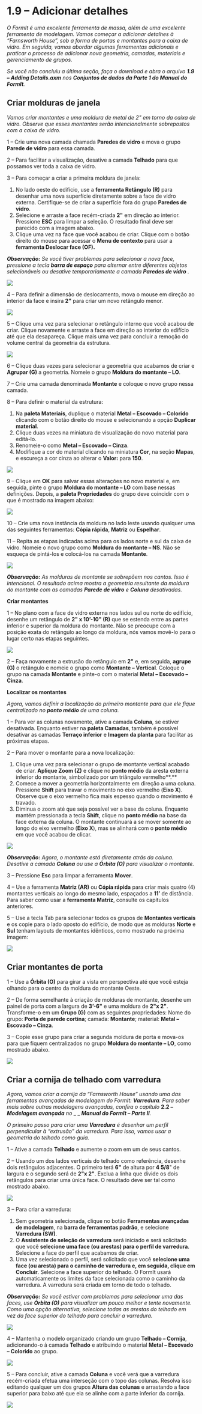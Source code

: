 # 1.9 – Adicionar detalhes

_O FormIt é uma excelente ferramenta de massa, além de uma excelente ferramenta de modelagem. Vamos começar a adicionar detalhes à “Farnsworth House”, sob a forma de portas e montantes para a caixa de vidro. Em seguida, vamos abordar algumas ferramentas adicionais e praticar o processo de adicionar nova geometria, camadas, materiais e gerenciamento de grupos._

_Se você não concluiu a última seção, faça o download e abra o arquivo_ _**1.9 – Adding Details.axm**_ _nos_ _**Conjuntos de dados da Parte 1 do Manual do FormIt**._

## **Criar molduras de janela**

_Vamos criar montantes e uma moldura de metal de 2" em torno da caixa de vidro. Observe que esses montantes serão intencionalmente sobrepostos com a caixa de vidro._

1 – Crie uma nova camada chamada **Paredes de vidro** e mova o grupo **Parede de vidro** para essa camada.

2 – Para facilitar a visualização, desative a camada **Telhado** para que possamos ver toda a caixa de vidro.

3 – Para começar a criar a primeira moldura de janela:

1. No lado oeste do edifício, use a **ferramenta Retângulo (R)** para desenhar uma nova superfície diretamente sobre a face de vidro externa. Certifique-se de criar a superfície fora do grupo **Paredes de vidro**.
2. Selecione e arraste a face recém-criada **2"** em direção ao interior. Pressione **ESC** para limpar a seleção. O resultado final deve ser parecido com a imagem abaixo.
3. Clique uma vez na face que você acabou de criar. Clique com o botão direito do mouse para acessar o **Menu de contexto** para usar a **ferramenta Deslocar face (OF).**

_**Observação:**_ _Se você tiver problemas para selecionar a nova face, pressione a tecla_ _**barra de espaço**_ _para alternar entre diferentes objetos selecionáveis ou desative temporariamente a camada_ _**Paredes de vidro**_ _._

![](../../.gitbook/assets/0.jpeg)

4 – Para definir a dimensão de deslocamento, mova o mouse em direção ao interior da face e insira **2"** para criar um novo retângulo menor.

![](<../../.gitbook/assets/1 (9).png>)

5 – Clique uma vez para selecionar o retângulo interno que você acabou de criar. Clique novamente e arraste a face em direção ao interior do edifício até que ela desapareça. Clique mais uma vez para concluir a remoção do volume central da geometria da estrutura.

![](<../../.gitbook/assets/2 (21).png>)

6 – Clique duas vezes para selecionar a geometria que acabamos de criar e **Agrupar (G)** a geometria. Nomeie o grupo **Moldura do montante – LO**.​

7 – Crie uma camada denominada **Montante** e coloque o novo grupo nessa camada.

8 – Para definir o material da estrutura:

1. Na **paleta Materiais**, duplique o material **Metal – Escovado – Colorido** clicando com o botão direito do mouse e selecionando a opção **Duplicar material**.
2. Clique duas vezes na miniatura de visualização do novo material para editá-lo.
3. Renomeie-o como **Metal – Escovado – Cinza**.
4. Modifique a cor do material clicando na miniatura **Cor**, na seção **Mapas**, e escureça a cor cinza ao alterar o **Valor:** para **150**.

![](<../../.gitbook/assets/3 (4).png>)

9 – Clique em **OK** para salvar essas alterações no novo material e, em seguida, pinte o grupo **Moldura do montante – LO** com base nessas definições. Depois, a **paleta Propriedades** do grupo deve coincidir com o que é mostrado na imagem abaixo:

![](<../../.gitbook/assets/4 (2).jpeg>)

10 – Crie uma nova instância da moldura no lado leste usando qualquer uma das seguintes ferramentas: **Cópia rápida**, **Matriz** ou **Espelhar**.

11 – Repita as etapas indicadas acima para os lados norte e sul da caixa de vidro. Nomeie o novo grupo como **Moldura do montante – NS**. Não se esqueça de pintá-los e colocá-los na camada **Montante**.

![](<../../.gitbook/assets/5 (16) (1).png>)

_**Observação:**_ _As molduras de montante se sobrepõem nos cantos. Isso é intencional. O resultado acima mostra a geometria resultante da moldura do montante com as camadas_ _**Parede de vidro**_ _e_ _**Coluna**_ _desativadas._

**Criar montantes**

1 – No plano com a face de vidro externa nos lados sul ou norte do edifício, desenhe um retângulo de **2" x 10’-10" (R)** que se estenda entre as partes inferior e superior da moldura do montante. Não se preocupe com a posição exata do retângulo ao longo da moldura, nós vamos movê-lo para o lugar certo nas etapas seguintes.

![](<../../.gitbook/assets/6 (11).png>)

2 – Faça novamente a extrusão do retângulo em **2"** e, em seguida, **agrupe (G)** o retângulo e nomeie o grupo como **Montante – Vertical**. Coloque o grupo na camada **Montante** e pinte-o com o material **Metal – Escovado – Cinza**.

**Localizar os montantes**

_Agora, vamos definir a localização do primeiro montante para que ele fique centralizado no __**ponto médio**__ de uma coluna._

1 – Para ver as colunas novamente, ative a camada **Coluna**, se estiver desativada. Enquanto estiver na **paleta Camadas**, também é possível desativar as camadas **Terraço inferior** e **Imagem da planta** para facilitar as próximas etapas.

2 – Para mover o montante para a nova localização:

1. Clique uma vez para selecionar o grupo de montante vertical acabado de criar. **Aplique Zoom (Z)** e clique no **ponto médio** da aresta externa inferior do montante, simbolizado por um triângulo vermelho**.**
2. Comece a mover a geometria horizontalmente em direção a uma coluna. Pressione **Shift** para travar o movimento no eixo vermelho (**Eixo X**). Observe que o eixo vermelho fica mais espesso quando o movimento é travado.
3. Diminua o zoom até que seja possível ver a base da coluna. Enquanto mantém pressionada a tecla **Shift**, clique no **ponto médio** na base da face externa da coluna. O montante continuará a se mover somente ao longo do eixo vermelho (**Eixo X**), mas se alinhará com o **ponto médio** em que você acabou de clicar.

![](<../../.gitbook/assets/7 (1) (1).jpeg>)

_**Observação:**_ _Agora, o montante está diretamente atrás da coluna. Desative a camada_ _**Coluna**_ _ou use a_ _**Órbita (O)**_ _para visualizar o montante._

3 – Pressione **Esc** para limpar a ferramenta **Mover**.

4 – Use a ferramenta **Matriz (AR)** ou **Cópia rápida** para criar mais quatro (4) montantes verticais ao longo do mesmo lado, espaçados a **11’** de distância. Para saber como usar a **ferramenta Matriz**, consulte os capítulos anteriores.

5 – Use a tecla Tab para selecionar todos os grupos de **Montantes verticais** e os copie para o lado oposto do edifício, de modo que as molduras **Norte** e **Sul** tenham layouts de montantes idênticos, como mostrado na próxima imagem:

![](<../../.gitbook/assets/8 (6).png>)

## **Criar montantes de porta**

1 – Use a **Órbita (O)** para girar a vista em perspectiva até que você esteja olhando para o centro da moldura do montante Oeste.

2 – De forma semelhante à criação de molduras de montante, desenhe um painel de porta com a largura de **3’-6"** e uma moldura de **2"x 2"**. Transforme-o em um **Grupo (G)** com as seguintes propriedades: Nome do grupo: **Porta de parede cortina**; camada: **Montante**; material: **Metal – Escovado – Cinza**.

3 – Copie esse grupo para criar a segunda moldura de porta e mova-os para que fiquem centralizados no grupo **Moldura do montante – LO**, como mostrado abaixo.

![](../../.gitbook/assets/9.jpeg)

## **Criar a cornija de telhado com varredura**

_Agora, vamos criar a cornija da “Farnsworth House” usando uma das ferramentas avançadas de modelagem do FormIt:_ _**Varredura**. Para saber mais sobre outras modelagens avançadas, confira o capítulo_ **2.2 –** _**Modelagem avançada** no_ _ _ _**Manual do FormIt – Parte II**._

_O primeiro passo para criar uma __**Varredura**__ é desenhar um perfil perpendicular à “extrusão” da varredura. Para isso, vamos usar a geometria do telhado como guia._

1 – Ative a camada **Telhado** e aumente o zoom em um de seus cantos.

2 – Usando um dos lados verticais do telhado como referência, desenhe dois retângulos adjacentes. O primeiro terá **6"** de altura por **4 5/8**" de largura e o segundo será de **2"x 2"**. Exclua a linha que divide os dois retângulos para criar uma única face. O resultado deve ser tal como mostrado abaixo.

![](<../../.gitbook/assets/10 (1).jpeg>)

3 – Para criar a varredura:

1. Sem geometria selecionada, clique no botão **Ferramentas avançadas de modelagem**, na **barra de ferramentas padrão**, e selecione **Varredura (SW)**.
2. O **Assistente de seleção de varredura** será iniciado e será solicitado que você **selecione uma face (ou arestas) para o perfil de varredura**. Selecione a face do perfil que acabamos de criar.
3. Uma vez selecionado o perfil, será solicitado que você **selecione uma face (ou aresta) para o caminho de varredura e, em seguida, clique em Concluir**. Selecione a face superior do telhado. O FormIt usará automaticamente os limites da face selecionada como o caminho da varredura. A varredura será criada em torno de todo o telhado.

_**Observação:**_ _Se você estiver com problemas para selecionar uma das faces, use_ _**Órbita (O)**_ _para visualizar um pouco melhor e tente novamente. Como uma opção alternativa, selecione todas as arestas do telhado em vez da face superior do telhado para concluir a varredura._

![](<../../.gitbook/assets/11 (2).png>)

4 – Mantenha o modelo organizado criando um grupo **Telhado – Cornija**, adicionando-o à camada **Telhado** e atribuindo o material **Metal – Escovado – Colorido** ao grupo.

![](<../../.gitbook/assets/12 (1).png>)

5 – Para concluir, ative a camada **Coluna** e você verá que a varredura recém-criada efetua uma interseção com o topo das colunas. Resolva isso editando qualquer um dos grupos **Altura das colunas** e arrastando a face superior para baixo até que ela se alinhe com a parte inferior da cornija.

![](<../../.gitbook/assets/13 (5).png>)
